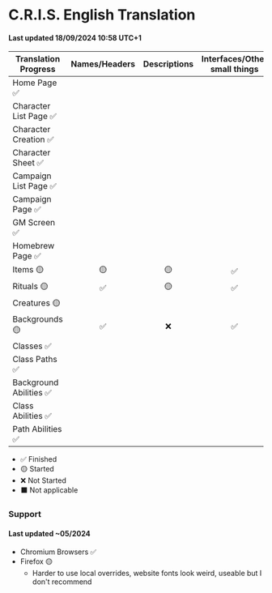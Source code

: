 # C.R.I.S. English Translation
####  Last updated 18/09/2024 10:58 UTC+1

|Translation Progress|Names/Headers|Descriptions|Interfaces/Other small things|
|-|:-:|:-:|:-:|
|Home Page ✅|
|Character List Page ✅|
|Character Creation ✅| 
|Character Sheet ✅|
|Campaign List Page ✅|
|Campaign Page ✅|
|GM Screen ✅|
|Homebrew Page ✅|
|Items 🟡|🟡|🟡|✅|
|Rituals 🟡|✅|🟡|✅|
|Creatures 🟡
|Backgrounds 🟡|✅|❌|✅|
|Classes ✅|
|Class Paths ✅|
|Background Abilities ✅|
|Class Abilities ✅|
|Path Abilities ✅|

 - ✅ Finished
 - 🟡 Started
 - ❌ Not Started
 - ⬛ Not applicable

### Support
#### Last updated ~05/2024
- Chromium Browsers ✅
- Firefox 🟡
  - Harder to use local overrides, website fonts look weird, useable but I don't recommend
